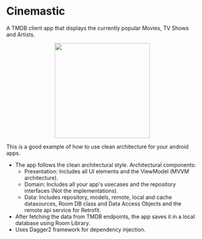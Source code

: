 # Cinemastic

A TMDB client app that displays the currently popular Movies, TV Shows and Artists. 
<p align="center">
<img src="https://github.com/abhishek-on-git/Cinemastic/blob/master/Cinemastic_gif.gif" width = "250">
</p>

This is a good example of how to use clean architecture for your android apps.
* The app follows the clean architectural style.
  Architectural components:
  - Presentation: Includes all UI elements and the ViewModel (MVVM architecture).
  - Domain: Includes all your app's usecases and the repository interfaces (Not the implementations).
  - Data: Includes repository, models, remote, local and cache datasources, Room DB class and Data Access Objects and the remote api service for Retrofit.
* After fetching the data from TMDB endpoints, the app saves it in a local database using Room Library.
* Uses Dagger2 framework for dependency injection.
